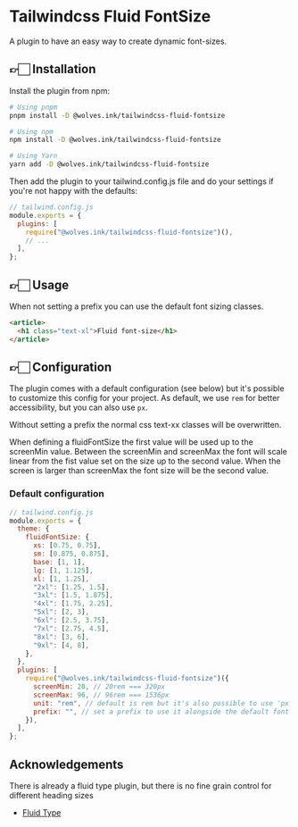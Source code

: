 # Tailwindcss Fluid FontSize

A plugin to have an easy way to create dynamic font-sizes.

## 👉🏻 Installation

Install the plugin from npm:

```bash
# Using pnpm
pnpm install -D @wolves.ink/tailwindcss-fluid-fontsize

# Using npm
npm install -D @wolves.ink/tailwindcss-fluid-fontsize

# Using Yarn
yarn add -D @wolves.ink/tailwindcss-fluid-fontsize
```

Then add the plugin to your tailwind.config.js file and do your settings if you're not happy with the defaults:

```js
// tailwind.config.js
module.exports = {
  plugins: [
    require("@wolves.ink/tailwindcss-fluid-fontsize")(),
    // ...
  ],
};
```

## 👉🏻 Usage

When not setting a prefix you can use the default font sizing classes.

```html
<article>
  <h1 class="text-xl">Fluid font-size</h1>
</article>
```

## 👉🏻 Configuration

The plugin comes with a default configuration (see below) but it's possible to customize this config for your project.
As default, we use `rem` for better accessibility, but you can also use `px`.

Without setting a prefix the normal css text-xx classes will be overwritten.

When defining a fluidFontSize the first value will be used up to the screenMin value. Between the screenMin and screenMax the font will scale linear from the fist value set on the size up to the second value. When the screen is larger than screenMax the font size will be the second value.

### Default configuration

```js
// tailwind.config.js
module.exports = {
  theme: {
    fluidFontSize: {
      xs: [0.75, 0.75],
      sm: [0.875, 0.875],
      base: [1, 1],
      lg: [1, 1.125],
      xl: [1, 1.25],
      "2xl": [1.25, 1.5],
      "3xl": [1.5, 1.875],
      "4xl": [1.75, 2.25],
      "5xl": [2, 3],
      "6xl": [2.5, 3.75],
      "7xl": [2.75, 4.5],
      "8xl": [3, 6],
      "9xl": [4, 8],
    },
  },
  plugins: [
    require("@wolves.ink/tailwindcss-fluid-fontsize")({
      screenMin: 20, // 20rem === 320px
      screenMax: 96, // 96rem === 1536px
      unit: "rem", // default is rem but it's also possible to use 'px'
      prefix: "", // set a prefix to use it alongside the default font sizes
    }),
  ],
};
```

## Acknowledgements

There is already a fluid type plugin, but there is no fine grain control for different heading sizes

- [Fluid Type](https://github.com/davidhellmann/tailwindcss-fluid-type)
